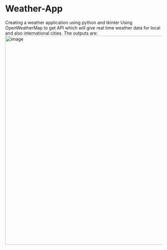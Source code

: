 # Weather-App
Creating a weather application using python and tkinter
Using OpenWeatherMap to get API which will give real time weather data for local and also international cities.
The outputs are:
<img width="670" alt="image" src="https://github.com/user-attachments/assets/32573330-0a49-4992-a2f5-47afca24480d">
